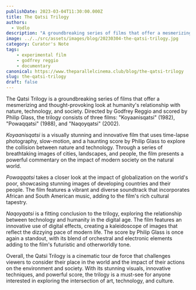 ```yaml
---
publishDate: 2023-03-04T11:30:00.000Z
title: The Qatsi Trilogy
authors:
  - Vodlo
description: "A groundbreaking series of films that offer a mesmerizing and thought-provoking look at humanity's relationship with nature, technology, and society."
image: ../../src/assets/images/blog/20230304-the-qatsi-trilogy.jpg
category: Curator's Note
tags:
    - experimental film
    - godfrey reggio
    - documentary
canonical: https://www.theparallelcinema.club/blog/the-qatsi-trilogy
slug: the-qatsi-trilogy
draft: false
---
```


The Qatsi Trilogy is a groundbreaking series of films that offer a mesmerizing and thought-provoking look at humanity's relationship with nature, technology, and society. Directed by Godfrey Reggio and scored by Philip Glass, the trilogy consists of three films: "Koyaanisqatsi" (1982), "Powaqqatsi" (1988), and "Naqoyqatsi" (2002).

*Koyaanisqatsi* is a visually stunning and innovative film that uses time-lapse photography, slow-motion, and a haunting score by Philip Glass to explore the collision between nature and technology. Through a series of breathtaking images of cities, landscapes, and people, the film presents a powerful commentary on the impact of modern society on the natural world.

*Powaqqatsi* takes a closer look at the impact of globalization on the world's poor, showcasing stunning images of developing countries and their people. The film features a vibrant and diverse soundtrack that incorporates African and South American music, adding to the film's rich cultural tapestry.

*Naqoyqatsi* is a fitting conclusion to the trilogy, exploring the relationship between technology and humanity in the digital age. The film features an innovative use of digital effects, creating a kaleidoscope of images that reflect the dizzying pace of modern life. The score by Philip Glass is once again a standout, with its blend of orchestral and electronic elements adding to the film's futuristic and otherworldly tone.

Overall, the Qatsi Trilogy is a cinematic tour de force that challenges viewers to consider their place in the world and the impact of their actions on the environment and society. With its stunning visuals, innovative techniques, and powerful score, the trilogy is a must-see for anyone interested in exploring the intersection of art, technology, and culture.
